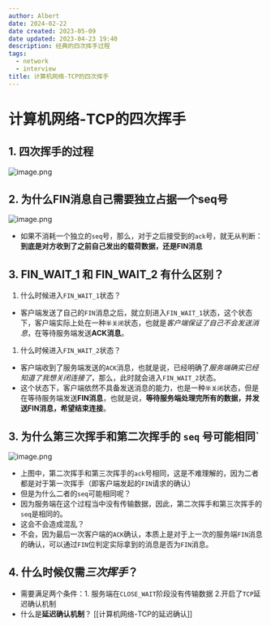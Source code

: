 ```yaml
---
author: Albert
date: 2024-02-22
date created: 2023-05-09
date updated: 2023-04-23 19:40
description: 经典的四次挥手过程
tags:
  - network
  - interview
title: 计算机网络-TCP的四次挥手
---
```


# 计算机网络-TCP的四次挥手

## 1. 四次挥手的过程

![image.png](https://img-20221128.oss-cn-shanghai.aliyuncs.com/img-2022-11/20230421155336.png)

## 2. 为什么FIN消息自己需要独立占据一个seq号

![image.png](https://img-20221128.oss-cn-shanghai.aliyuncs.com/img-2022-11/20230423154454.png)

- 如果不消耗一个独立的`seq`号，那么，对于之后接受到的`ack`号，就无从判断：**到底是对方收到了之前自己发出的载荷数据，还是FIN消息**

## 3. FIN_WAIT_1 和 FIN_WAIT_2 有什么区别？

1. 什么时候进入`FIN_WAIT_1`状态？
  - 客户端发送了自己的`FIN`消息之后，就立刻进入`FIN_WAIT_1`状态，这个状态下，客户端实际上处在一种`半关闭`状态，也就是*客户端保证了自己不会发送消息*，在等待服务端发送**ACK消息**。
1. 什么时候进入`FIN_WAIT_2`状态？
  - 客户端收到了服务端发送的`ACK`消息，也就是说，已经明确了*服务端确实已经知道了我想关闭连接了*，那么，此时就会进入`FIN_WAIT_2`状态。
  - 这个状态下，客户端依然不具备发送消息的能力，也是一种`半关闭`状态，但是在等待服务端发送**FIN消息**，也就是说，**等待服务端处理完所有的数据，并发送FIN消息，希望结束连接**。

## 3. 为什么第三次挥手和第二次挥手的 `seq` 号可能相同`

![image.png](https://img-20221128.oss-cn-shanghai.aliyuncs.com/img-2022-11/20230423163033.png)

- 上图中，第二次挥手和第三次挥手的`ack`号相同，这是不难理解的，因为二者都是对于第一次挥手（即客户端发起的`FIN`请求的确认）
- 但是为什么二者的`seq`可能相同呢？
- 因为服务端在这个过程当中没有传输数据，因此，第二次挥手和第三次挥手的`seq`是相同的。
- 这会不会造成混乱？
- 不会，因为最后一次客户端的`ACK`确认，本质上是对于上一次的服务端`FIN`消息的确认，可以通过`FIN`位判定实际拿到的消息是否为`FIN`消息。

## 4. 什么时候仅需*三次挥手*？

- 需要满足两个条件：1. 服务端在`CLOSE_WAIT`阶段没有传输数据  2.开启了`TCP`延迟确认机制
- 什么是**延迟确认机制**？
[[计算机网络-TCP的延迟确认]]